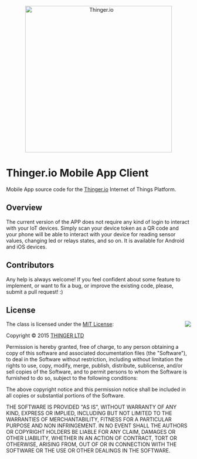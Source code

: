 <p align="center">
   <img alt="Thinger.io" src="https://www.thinger.io/wp-content/uploads/2015/03/platform_logo.png" width="400"/>
</p>

# Thinger.io Mobile App Client

Mobile App source code for the [Thinger.io](https://thinger.io) Internet of Things Platform. 

## Overview

The current version of the APP does not require any kind of login to interact with your IoT devices. Simply scan your device token as a QR code and your phone will be able to interact with your device for reading sensor values, changing led or relays states, and so on.
It is available for Android and iOS devices.


## Contributors

Any help is always welcome! If you feel confident about some feature to implement, or want to fix a bug, or improve the existing code, please, submit a pull request! :)

## License

<img align="right" src="http://opensource.org/trademarks/opensource/OSI-Approved-License-100x137.png">

The class is licensed under the [MIT License](http://opensource.org/licenses/MIT):

Copyright &copy; 2015 [THINGER LTD](http://thinger.io)

Permission is hereby granted, free of charge, to any person obtaining a copy of this software and associated documentation files (the "Software"), to deal in the Software without restriction, including without limitation the rights to use, copy, modify, merge, publish, distribute, sublicense, and/or sell copies of the Software, and to permit persons to whom the Software is furnished to do so, subject to the following conditions:

The above copyright notice and this permission notice shall be included in all copies or substantial portions of the Software.

THE SOFTWARE IS PROVIDED "AS IS", WITHOUT WARRANTY OF ANY KIND, EXPRESS OR IMPLIED, INCLUDING BUT NOT LIMITED TO THE WARRANTIES OF MERCHANTABILITY, FITNESS FOR A PARTICULAR PURPOSE AND NON INFRINGEMENT. IN NO EVENT SHALL THE AUTHORS OR COPYRIGHT HOLDERS BE LIABLE FOR ANY CLAIM, DAMAGES OR OTHER LIABILITY, WHETHER IN AN ACTION OF CONTRACT, TORT OR OTHERWISE, ARISING FROM, OUT OF OR IN CONNECTION WITH THE SOFTWARE OR THE USE OR OTHER DEALINGS IN THE SOFTWARE.
